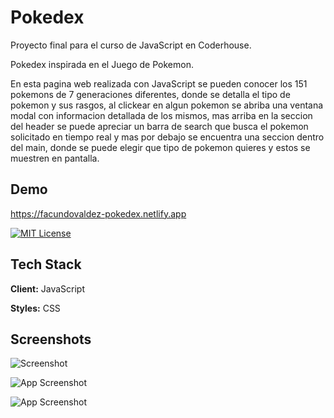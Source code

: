 # Pokedex

Proyecto final para el curso de JavaScript en Coderhouse.

Pokedex inspirada en el Juego de Pokemon. 

En esta pagina web realizada con JavaScript se pueden conocer los 151 pokemons de 7 generaciones diferentes, donde se detalla el tipo de pokemon y sus rasgos, al clickear en algun pokemon se abriba una ventana modal con informacion detallada de los mismos, mas arriba en la seccion del header se puede apreciar un barra de search que busca el pokemon solicitado en tiempo real y mas por debajo se encuentra una seccion dentro del main, donde se puede elegir que tipo de pokemon quieres y estos se muestren en pantalla.


## Demo

https://facundovaldez-pokedex.netlify.app



[![MIT License](https://img.shields.io/badge/License-MIT-green.svg)](https://choosealicense.com/licenses/mit/)


## Tech Stack

**Client:** JavaScript

**Styles:** CSS


## Screenshots

![Screenshot](https://drive.google.com/file/d/1FHotugJfdw0Z9jLPAKCLEzIjjAxz7M07/view?usp=sharing)


![App Screenshot]([https://drive.google.com/uc?id=1WcYXQBnlUJ_OIhdT1XeCeHC42cdexz0E](https://drive.google.com/file/d/1d35QwoQZNizGPSjzfNufJc9G-uyrQty8/view?usp=drive_link)https://drive.google.com/file/d/1d35QwoQZNizGPSjzfNufJc9G-uyrQty8/view?usp=drive_link)


![App Screenshot]([https://drive.google.com/uc?id=1x6TTqmx6PdiSwpn1z0ctHMGnK1JqVdyV](https://drive.google.com/file/d/1fwKX76aIUBrvg_BGLMGAEyaw9SGlwiDq/view?usp=drive_link)https://drive.google.com/file/d/1fwKX76aIUBrvg_BGLMGAEyaw9SGlwiDq/view?usp=drive_link)
